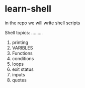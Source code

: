 # learn-shell

in the repo we will write shell scripts

Shell topics:
.........
1. printing
2. VARIBLES
3. Functions
4. conditions
5. loops
6. exit status
7. inputs 
8. quotes
